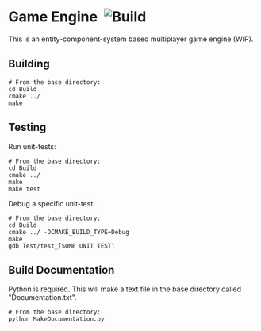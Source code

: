 # Game Engine  ![Build](https://github.com/chm15/Game_Engine/workflows/CMake/badge.svg)

This is an entity-component-system based multiplayer game engine (WIP).
  
## Building

``` shell
# From the base directory:
cd Build
cmake ../
make
```

## Testing
Run unit-tests:
``` shell
# From the base directory:
cd Build
cmake ../
make
make test
```

Debug a specific unit-test:
``` shell
# From the base directory:
cd Build
cmake ../ -DCMAKE_BUILD_TYPE=Debug
make
gdb Test/test_[SOME UNIT TEST]
```

## Build Documentation

Python is required. This will make a text file in the base directory called "Documentation.txt".  
``` shell
# From the base directory:
python MakeDocumentation.py
```
